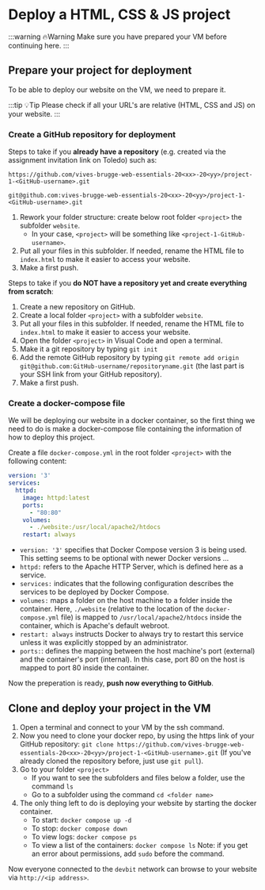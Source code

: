 # Deploy a HTML, CSS & JS project

:::warning 🔥Warning
Make sure you have prepared your VM before continuing here.
:::

## Prepare your project for deployment

To be able to deploy our website on the VM, we need to prepare it.

:::tip 💡Tip
Please check if all your URL's are relative (HTML, CSS and JS) on your website.
:::

### Create a GitHub repository for deployment

Steps to take if you **already have a repository** (e.g. created via the assignment invitation link on Toledo) such as:
```
https://github.com/vives-brugge-web-essentials-20<xx>-20<yy>/project-1-<GitHub-username>.git

git@github.com:vives-brugge-web-essentials-20<xx>-20<yy>/project-1-<GitHub-username>.git
```

1. Rework your folder structure: create below root folder `<project>` the subfolder `website`.
   * In your case, `<project>` will be something like `<project-1-GitHub-username>`.
2. Put all your files in this subfolder. If needed, rename the HTML file to `index.html` to make it easier to access your website.
3. Make a first push.

Steps to take if you **do NOT have a repository yet and create everything from scratch**:

1. Create a new repository on GitHub.
2. Create a local folder `<project>` with a subfolder `website`.
3. Put all your files in this subfolder. If needed, rename the HTML file to `index.html` to make it easier to access your website.
4. Open the folder `<project>` in Visual Code and open a terminal.
5. Make it a git repository by typing `git init`
6. Add the remote GitHub repository by typing `git remote add origin git@github.com:GitHub-username/repositoryname.git` (the last part is your SSH link from your GitHub repository).
7. Make a first push.

### Create a docker-compose file

We will be deploying our website in a docker container, so the first thing we need to do is make a docker-compose file containing the information of how to deploy this project.

Create a file `docker-compose.yml` in the root folder  `<project>` with the following content:

``` yaml
version: '3'
services:
  httpd:
    image: httpd:latest
    ports:
      - "80:80"
    volumes:
      - ./website:/usr/local/apache2/htdocs
    restart: always
```
* `version: '3'` specifies that Docker Compose version 3 is being used. This setting seems to be optional with newer Docker versions ...
* `httpd:` refers to the Apache HTTP Server, which is defined here as a service.
* `services:` indicates that the following configuration describes the services to be deployed by Docker Compose.
* `volumes:` maps a folder on the host machine to a folder inside the container. Here, `./website` (relative to the location of the `docker-compose.yml` file) is mapped to `/usr/local/apache2/htdocs` inside the container, which is Apache's default webroot.
* `restart: always` instructs Docker to always try to restart this service unless it was explicitly stopped by an administrator.
* `ports:`: defines the mapping between the host machine's port (external) and the container's port (internal). In this case, port 80 on the host is mapped to port 80 inside the container.

Now the preperation is ready, **push now everything to GitHub**.

## Clone and deploy your project in the VM

1. Open a terminal and connect to your VM by the ssh command.
2. Now you need to clone your docker repo, by using the https link of your GitHub repository: `git clone https://github.com/vives-brugge-web-essentials-20<xx>-20<yy>/project-1-<GitHub-username>.git` (If you've already cloned the repository before, just use `git pull`).
3. Go to your folder `<project>`
   * If you want to see the subfolders and files below a folder, use the command `ls`
   * Go to a subfolder using the command `cd <folder name>`
4. The only thing left to do is deploying your website by starting the docker container.
   * To start: `docker compose up -d`
   * To stop: `docker compose down`
   * To view logs: `docker compose ps`
   * To view a list of the containers: `docker compose ls`
   Note: if you get an error about permissions, add `sudo` before the command.

Now everyone connected to the `devbit` network can browse to your website via `http://<ip address>`.